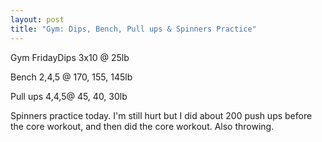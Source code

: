 ```yaml
---
layout: post
title: "Gym: Dips, Bench, Pull ups & Spinners Practice"
---
```


Gym FridayDips 3x10 @ 25lb

Bench 2,4,5 @ 170, 155, 145lb

Pull ups 4,4,5@ 45, 40, 30lb

Spinners practice today. I&#39;m still hurt but I did about 200 push ups before the core workout, and then did the core workout. Also throwing.
